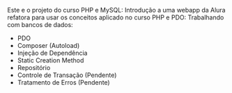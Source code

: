 Este e o projeto do curso PHP e MySQL: Introdução a uma webapp da Alura refatora para usar os conceitos aplicado no curso PHP e PDO: Trabalhando com bancos de dados:

- PDO
- Composer (Autoload)
- Injeção de Dependência
- Static Creation Method
- Repositório
- Controle de Transação (Pendente)
- Tratamento de Erros (Pendente)

